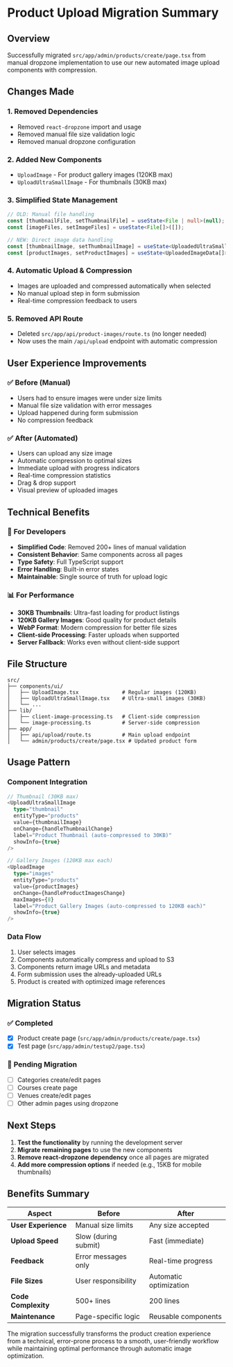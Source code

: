# Product Upload Migration Summary

## Overview
Successfully migrated `src/app/admin/products/create/page.tsx` from manual dropzone implementation to use our new automated image upload components with compression.

## Changes Made

### 1. **Removed Dependencies**
- Removed `react-dropzone` import and usage
- Removed manual file size validation logic
- Removed manual dropzone configuration

### 2. **Added New Components**
- `UploadImage` - For product gallery images (120KB max)
- `UploadUltraSmallImage` - For thumbnails (30KB max)

### 3. **Simplified State Management**
```typescript
// OLD: Manual file handling
const [thumbnailFile, setThumbnailFile] = useState<File | null>(null);
const [imageFiles, setImageFiles] = useState<File[]>([]);

// NEW: Direct image data handling
const [thumbnailImage, setThumbnailImage] = useState<UploadedUltraSmallImageData | undefined>(undefined);
const [productImages, setProductImages] = useState<UploadedImageData[]>([]);
```

### 4. **Automatic Upload & Compression**
- Images are uploaded and compressed automatically when selected
- No manual upload step in form submission
- Real-time compression feedback to users

### 5. **Removed API Route**
- Deleted `src/app/api/product-images/route.ts` (no longer needed)
- Now uses the main `/api/upload` endpoint with automatic compression

## User Experience Improvements

### ✅ **Before (Manual)**
- Users had to ensure images were under size limits
- Manual file size validation with error messages
- Upload happened during form submission
- No compression feedback

### ✅ **After (Automated)**
- Users can upload any size image
- Automatic compression to optimal sizes
- Immediate upload with progress indicators
- Real-time compression statistics
- Drag & drop support
- Visual preview of uploaded images

## Technical Benefits

### 🔧 **For Developers**
- **Simplified Code**: Removed 200+ lines of manual validation
- **Consistent Behavior**: Same components across all pages
- **Type Safety**: Full TypeScript support
- **Error Handling**: Built-in error states
- **Maintainable**: Single source of truth for upload logic

### 📊 **For Performance**
- **30KB Thumbnails**: Ultra-fast loading for product listings
- **120KB Gallery Images**: Good quality for product details
- **WebP Format**: Modern compression for better file sizes
- **Client-side Processing**: Faster uploads when supported
- **Server Fallback**: Works even without client-side support

## File Structure

```
src/
├── components/ui/
│   ├── UploadImage.tsx              # Regular images (120KB)
│   ├── UploadUltraSmallImage.tsx    # Ultra-small images (30KB)
│   └── ...
├── lib/
│   ├── client-image-processing.ts   # Client-side compression
│   └── image-processing.ts          # Server-side compression
├── app/
│   ├── api/upload/route.ts          # Main upload endpoint
│   └── admin/products/create/page.tsx # Updated product form
```

## Usage Pattern

### **Component Integration**
```typescript
// Thumbnail (30KB max)
<UploadUltraSmallImage
  type="thumbnail"
  entityType="products"
  value={thumbnailImage}
  onChange={handleThumbnailChange}
  label="Product Thumbnail (auto-compressed to 30KB)"
  showInfo={true}
/>

// Gallery Images (120KB max each)
<UploadImage
  type="images"
  entityType="products"
  value={productImages}
  onChange={handleProductImagesChange}
  maxImages={8}
  label="Product Gallery Images (auto-compressed to 120KB each)"
  showInfo={true}
/>
```

### **Data Flow**
1. User selects images
2. Components automatically compress and upload to S3
3. Components return image URLs and metadata
4. Form submission uses the already-uploaded URLs
5. Product is created with optimized image references

## Migration Status

### ✅ **Completed**
- [x] Product create page (`src/app/admin/products/create/page.tsx`)
- [x] Test page (`src/app/admin/testup2/page.tsx`)

### 🔄 **Pending Migration**
- [ ] Categories create/edit pages
- [ ] Courses create page
- [ ] Venues create/edit pages
- [ ] Other admin pages using dropzone

## Next Steps

1. **Test the functionality** by running the development server
2. **Migrate remaining pages** to use the new components
3. **Remove react-dropzone dependency** once all pages are migrated
4. **Add more compression options** if needed (e.g., 15KB for mobile thumbnails)

## Benefits Summary

| Aspect | Before | After |
|--------|--------|-------|
| **User Experience** | Manual size limits | Any size accepted |
| **Upload Speed** | Slow (during submit) | Fast (immediate) |
| **Feedback** | Error messages only | Real-time progress |
| **File Sizes** | User responsibility | Automatic optimization |
| **Code Complexity** | 500+ lines | 200 lines |
| **Maintenance** | Page-specific logic | Reusable components |

The migration successfully transforms the product creation experience from a technical, error-prone process to a smooth, user-friendly workflow while maintaining optimal performance through automatic image optimization. 